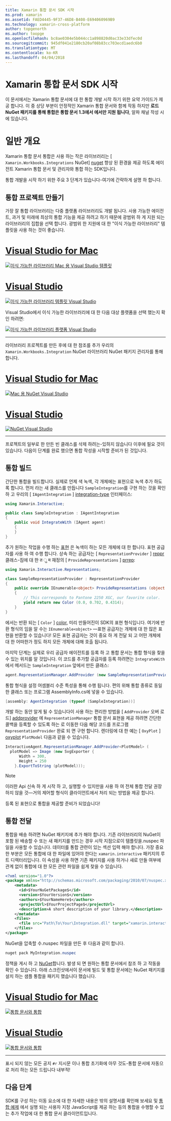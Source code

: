 ```yaml
---
title: Xamarin 통합 문서 SDK 시작
ms.prod: xamarin
ms.assetid: FAED4445-9F37-46D8-B408-E694060969B9
ms.technology: xamarin-cross-platform
author: topgenorth
ms.author: toopge
ms.openlocfilehash: bc8ae0304e5b044cc1a898820d0ac33e33dfec0d
ms.sourcegitcommit: 945df041e2180cb20af08b83cc703ecd1aedc6b0
ms.translationtype: MT
ms.contentlocale: ko-KR
ms.lasthandoff: 04/04/2018
---
```

# <a name="getting-started-with-the-xamarin-workbooks-sdk"></a>Xamarin 통합 문서 SDK 시작

이 문서에서는 Xamarin 통합 문서에 대 한 통합 개발 시작 하기 위한 요약 가이드가 제공 합니다. 이 중 상당 부분이 안정적인 Xamarin 통합 문서와 함께 작동 하지만 **로드 NuGet 패키지를 통해 통합은 통합 문서 1.3에서 에서만 지원 됩니다**, 알파 채널 작성 시에 있습니다.

# <a name="general-overview"></a>일반 개요

Xamarin 통합 문서 통합은 사용 하는 작은 라이브러리는 [ `Xamarin.Workbooks.Integrations` NuGet] [ nuget] 향상 된 환경을 제공 하도록 에이전트 Xamarin 통합 문서 및 관리자와 통합 하는 SDK입니다.

통합 개발을 시작 하기 위한 주요 3 단계가 있습니다-여기에 간략하게 설명 하 합니다.

## <a name="creating-the-integration-project"></a>통합 프로젝트 만들기

가장 잘 통합 라이브러리는 다중 플랫폼 라이브러리도 개발 됩니다. 사용 가능한 에이전트, 과거 및 미래에 최상의 통합 기능을 제공 하려고 하기 때문에 광범위 하 게 지원 되는 라이브러리의 집합을 선택 합니다. 광범위 한 지원에 대 한 "이식 가능한 라이브러리" 템플릿을 사용 하는 것이 좋습니다.

# <a name="visual-studio-for-mactabvsmac"></a>[Visual Studio for Mac](#tab/vsmac)

[![이식 가능한 라이브러리 Mac 용 Visual Studio 템플릿](images/xamarin-studio-pcl.png)](images/xamarin-studio-pcl.png#lightbox)

# <a name="visual-studiotabvswin"></a>[Visual Studio](#tab/vswin)

[![이식 가능한 라이브러리 템플릿 Visual Studio](images/visual-studio-pcl.png)](images/visual-studio-pcl.png#lightbox)

Visual Studio에서 이식 가능한 라이브러리에 대 한 다음 대상 플랫폼을 선택 했는지 확인 하려면:

[![이식 가능한 라이브러리 플랫폼 Visual Studio](images/visual-studio-pcl-platforms.png)](images/visual-studio-pcl-platforms.png#lightbox)

-----

라이브러리 프로젝트를 만든 후에 대 한 참조를 추가 우리의 `Xamarin.Workbooks.Integration` NuGet 라이브러리 NuGet 패키지 관리자를 통해 합니다.

# <a name="visual-studio-for-mactabvsmac"></a>[Visual Studio for Mac](#tab/vsmac)

[![Mac 용 NuGet Visual Studio](images/xamarin-studio-nuget.png)](images/xamarin-studio-nuget.png#lightbox)

# <a name="visual-studiotabvswin"></a>[Visual Studio](#tab/vswin)

[![NuGet Visual Studio](images/visual-studio-nuget.png)](images/visual-studio-nuget.png#lightbox)

-----

프로젝트의 일부로 한 만든 빈 클래스를 삭제 하려는-있하지 않습니다 이후에 필요 것이 있습니다. 다음이 단계를 완료 했으면 통합 작성을 시작할 준비가 된 것입니다.

## <a name="building-an-integration"></a>통합 빌드

간단한 통합을 빌드합니다. 실제로 언제 색 녹색, 각 개체에는 표현으로 녹색 추가 하도록 합니다. 먼저 라는 새 클래스를 만듭니다 `SampleIntegration`를 구현 하는 것을 확인 하 고 우리의 [ `IAgentIntegration` ] [ integration-type] 인터페이스:

```csharp
using Xamarin.Interactive;

public class SampleIntegration : IAgentIntegration
{
    public void IntegrateWith (IAgent agent)
    {
    }
}
```

추가 원하는 작업을 수행 하는 [표현](~/tools/workbooks/sdk/representations.md) 은 녹색이 하는 모든 개체에 대 한 합니다. 표현 공급자를 사용 하 여 수행 합니다. 상속 하는 공급자는 [ `RepresentationProvider` ] [ reppr] 클래스-짐에 대 한 त ु म 재정의 [ `ProvideRepresentations` ] [ prrep]:

```csharp
using Xamarin.Interactive.Representations;

class SampleRepresentationProvider : RepresentationProvider
{
    public override IEnumerable<object> ProvideRepresentations (object obj)
    {
        // This corresponds to Pantone 2250 XGC, our favorite color.
        yield return new Color (0.0, 0.702, 0.4314);
    }
}
```

에서는 반환 되는 [ `Color` ] [ color], 미리 만들어진이 SDK의 표현 형식입니다.
여기에 반환 형식의 임을 알 수는 `IEnumerable<object>` &mdash;표현 공급자는 개체에 대 한 많은 표현을 반환할 수 있습니다! 모든 표현 공급자는 것이 중요 하 게 전달 되 고 어떤 개체에 대 한 어떠한가 정도 하지 모든 개체에 대해 호출 됩니다.

마지막 단계는 실제로 우리 공급자 에이전트를 등록 하 고 통합 문서는 통합 형식을 찾을 수 있는 위치를 알 것입니다. 이 코드를 추가할 공급자를 등록 하려면는 `IntegrateWith` 에서 메서드는 `SampleIntegration` 앞에서 만든 클래스:

```csharp
agent.RepresentationManager.AddProvider (new SampleRepresentationProvider ());
```

통합 형식을 설정 어셈블리 수준 특성을 통해 수행 됩니다. 편의 위해 통합 종류로 동일한 클래스 또는 프로그램 AssemblyInfo.cs에 넣을 수 있습니다.

```csharp
[assembly: AgentIntegration (typeof (SampleIntegration))]
````

개발 하는 동안 알게 될 수 있습니다이 사용 하는 편리한 방법을 [ `AddProvider` 오버 로드] [ addprovider] 에 `RepresentationManager` 통합 문서 표현을 제공 하려면 간단한 콜백을 등록할 수 있도록 하는 로 이동한 다음 해당 코드를 프로그램 `RepresentationProvider` 완료 되 면 구현 합니다. 렌더링에 대 한 예는 [ `OxyPlot` ] [ oxyplot] `PlotModel` 다음과 같을 수 있습니다.

```csharp
InteractiveAgent.RepresentationManager.AddProvider<PlotModel> (
  plotModel => Image (new SvgExporter {
      Width = 300,
      Height = 250
    }.ExportToString (plotModel)));
```

> [!NOTE]
> 이러한 Api 신속 하 게 시작 하 고, 실행할 수 있지만을 사용 하 여 전체 통합 전달 권장 하지 않을 것&mdash;거의 제어할 형식이 클라이언트에서 처리 되는 방법을 제공 합니다.

등록 된 표현으로 통합을 제공할 준비가 되었습니다!

## <a name="shipping-your-integration"></a>통합 전달

통합을 배송 하려면 NuGet 패키지에 추가 해야 합니다.
기존 라이브러리의 NuGet이 포함 된 배송할 수 또는 새 패키지를 만드는 경우 시작 지점으로이 템플릿을.nuspec 파일을 사용할 수 있습니다.
데이터를 통합 관련이 있는 섹션 입력 해야 합니다. 가장 중요 한 부분은 모든 통합에 대 한 파일에 있어야 한다는 `xamarin.interactive` 패키지의 루트 디렉터리입니다. 이 속성을 사용 하면 기존 패키지를 사용 하거나 새로 만들 여부에 관계 없이 통합에 대 한 모든 관련 파일을 쉽게 찾을 수 있습니다.

```xml
<?xml version="1.0"?>
<package xmlns="http://schemas.microsoft.com/packaging/2010/07/nuspec.xsd">
    <metadata>
      <id>$YourNuGetPackage$</id>
      <version>$YourVersion$</version>
      <authors>$YourNameHere$</authors>
      <projectUrl>$YourProjectPage$</projectUrl>
      <description>A short description of your library.</description>
    </metadata>
    <files>
      <file src="Path\To\Your\Integration.dll" target="xamarin.interactive" />
    </files>
</package>
```

NuGet을 압축할 수.nuspec 파일을 만든 후 다음과 같이 합니다.

```csharp
nuget pack MyIntegration.nuspec
```

정책을 게시 하 고 [NuGet][nugetorg]합니다. 발생 되 면 원하는 통합 문서에서 참조 하 고 작동을 확인 수 있습니다. 아래 스크린샷에서이 문서에 빌드 및 통합 문서에는 NuGet 패키지를 설치 하는 샘플 통합을 패키지 했습니다 했습니다.

# <a name="visual-studio-for-mactabvsmac"></a>[Visual Studio for Mac](#tab/vsmac)

[![통합 문서와 통합](images/mac-workbooks-integrated.png)](images/mac-workbooks-integrated.png#lightbox)

# <a name="visual-studiotabvswin"></a>[Visual Studio](#tab/vswin)

[![통합 문서와 통합](images/windows-workbooks-integrated.png)](images/windows-workbooks-integrated.png#lightbox)

-----

표시 되지 않는 모든 공지 `#r` 지시문 이나 통합 초기화에 아무 것도-통합 문서에 자동으로 처리 하는 모든 드립니다 내부적!

## <a name="next-steps"></a>다음 단계

SDK를 구성 하는 이동 요소에 대 한 자세한 내용은 밖의 설명서를 확인해 보세요 및 [통합 예제](~/tools/workbooks/samples/index.md) 에서 실행 되는 사용자 지정 JavaScript를 제공 하는 등의 통합을 수행할 수 있는 추가 작업에 대 한 통합 문서 클라이언트입니다.

[integration-type]: https://developer.xamarin.com/api/type/Xamarin.Interactive.IAgentIntegration/
[repman-api]: https://developer.xamarin.com/api/type/Xamarin.Interactive.Representations.IRepresentationManager/
[color]: https://developer.xamarin.com/api/type/Xamarin.Interactive.Representations.Color/
[xir]: https://developer.xamarin.com/api/namespace/Xamarin.Interactive.Representations/
[reppr]: https://developer.xamarin.com/api/type/Xamarin.Interactive.Representations.RepresentationProvider/
[prrep]: https://developer.xamarin.com/api/member/Xamarin.Interactive.Representations.RepresentationProvider.ProvideRepresentations/p/System.Object/
[nugetorg]: https://nuget.org
[nuget]: https://nuget.org/packages/Xamarin.Workbooks.Integration
[addprovider]: https://developer.xamarin.com/api/member/Xamarin.Interactive.Representations.IRepresentationManager.AddProvider/
[oxyplot]: http://www.oxyplot.org/
